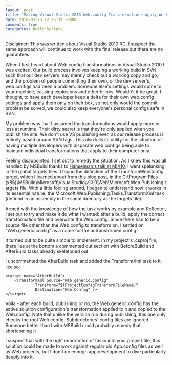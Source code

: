 ```yaml
---
layout: post
title: "Making Visual Studio 2010 Web.config Transformations Apply on Every Build"
date: 2010-03-25 12:26:39 -0800
comments: true
categories: Build Scripts
---
```

<p>Disclaimer: This was written about Visual Studio 2010 RC. I suspect the same approach will continue to work with the final release but there are no guarantees.</p>

<p>When I first heard about Web.config transformations in Visual Studio 2010 I was excited. Our build process involves keeping a working build in SVN such that our dev servers may merely check out a working copy and go, and the problem of people committing their own, or the dev server's, web.configs had been a problem. Someone else's settings would come to your machine, causing explosions and other hijinks. Wouldn't it be great, I thought, to have each developer keep a delta for their own web.config settings and apply them only on their box, so not only would the commit problem be solved, we could also keep everyone's personal configs safe in SVN.</p>

<p>My problem was that I assumed the transformations would apply more or less at runtime. Their dirty secret is that they're only applied when you <span>publish</span> the site. We don't use VS publishing ever, as our release process is entirely based around SVN tags. This also kills its utility for the situation of having multiple developers with disparate web.configs being able to maintain individual transformations that apply to their computer only.</p>

<p>Feeling disappointed, I set out to remedy the situation. As I knew this was all handled by MSBuild thanks to <a href="http://live.visitmix.com/MIX10/Sessions/FT14">Hanselman's talk at MIX10</a>, I went spelunking in the global targets files. I found the definition of the TransformWebConfig target, which I learned about from <a href="http://blogs.msdn.com/webdevtools/archive/2009/05/04/web-deployment-web-config-transformation.aspx">this blog post</a>, in the C:\Program Files (x86)\MSBuild\Microsoft\VisualStudio\v10.0\Web\Microsoft.Web.Publishing.targets file. With a little fooling around, I began to understand how it works in its essential nature: the Microsoft.Web.Publishing.Tasks.TransformXml task (defined in an assembly in the same directory as the targets file).</p>

<p>Armed with the knowledge of how the task works by example and Reflector, I set out to try and make it do what I wanted: after a build, apply the correct transformation file and <span>overwrite the Web.config</span>. Since there had to be a source file other than the Web.config to transform on, I settled on "Web.generic.config" as a name for the untransformed config.</p>

<p>It turned out to be quite simple to implement. In my project's .csproj file, there lies at the bottom a commented out section with BeforeBuild and AfterBuild tasks already skeletoned out.</p>

<p>I uncommented the AfterBuild task and added the TransformXml task to it, like so:
</p>

	<target name="AfterBuild">
		<TransformXml Source="Web.generic.config"
				 Transform="$(ProjectConfigTransformFileName)"
				 Destination="Web.Config" />
	</target>

<p>Voila - after each build, publishing or no, the Web.generic.config has the active solution configuration's transformation applied to it and copied to the Web.config. Note that unlike the version run during publishing, this one only checks the root Web.config. Subdirectories' config files are ignored. Someone better than I with MSBuild could probably remedy that shortcoming :)</p>

<p>I suspect that with the right importation of tasks into your project file, this solution could be made to work against regular old App.config files as well as Web projects, but I don't do enough app development to dive particularly deeply into it.</p>